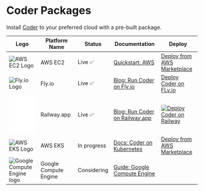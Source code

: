 # Coder Packages

Install [Coder](https://github.com/coder/coder) to your preferred cloud with a pre-built package.

| Logo                                                                                     | Platform Name         | Status      | Documentation                                                                                    | Deploy                                                                                                                                     |
| ---------------------------------------------------------------------------------------- | --------------------- | ----------- | ------------------------------------------------------------------------------------------------ | ------------------------------------------------------------------------------------------------------------------------------------------ |
| <img src="./assets/ec2.svg" alt="AWS EC2 Logo" width="100" height="100" />               | AWS EC2               | Live ✅     | [Quickstart: AWS](https://coder.com/docs/v2/latest/quickstart/aws)                               | [Deploy from AWS Marketplace](https://aws.amazon.com/marketplace/pp/prodview-5gxjyur2vc7rg?sr=0-2&ref_=beagle&applicationId=AWSMPContessa) |
| <img src="./assets/fly.io.svg" alt="Fly.io Logo" width="100" height="100" />             | Fly.io                | Live ✅     | [Blog: Run Coder on Fly.io](https://coder.com/blog/remote-developer-environments-on-fly-io)      | [Deploy Coder on FLy.io](https://coder.com/blog/remote-developer-environments-on-fly-io)                                                   |
| <img src="./assets/railway.svg" alt="Railway.app Logo" width="100" height="100" />       | Railway.app           | Live ✅     | [Blog: Run Coder on Railway.app](https://coder.com/blog/deploy-coder-on-railway-app)             | [![Deploy Coder on Railway](https://railway.app/button.svg)](https://railway.app/template/cUQ8_P?referralCode=tfH8Uw)                      |
| <img src="./assets/eks.svg" alt="AWS EKS Logo" width="100" height="100" />               | AWS EKS               | In progress | [Docs: Coder on Kubernetes](https://coder.com/docs/v2/latest/install/kubernetes)                 | [Deploy from AWS Marketplace](https://example.com)                                                                                         |
| <img src="./assets/gce.svg" alt="Google Compute Engine logo" width="100" height="100" /> | Google Compute Engine | Considering | [Guide: Google Compute Engine](https://coder.com/docs/v2/latest/platforms/google-cloud-platform) |                                                                                                                                            |
